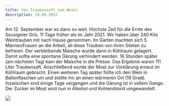 ```yaml
---
title: Von Traubensaft zum Wein!
description: 19.09.2022
---
```

Am 12. September war es dann so weit. Höchste Zeit für die Ernte des Souvignier Gris. 11 Tage früher als im Jahr 2021. Wir haben über 240 Kilo Weintrauben mit nach Hause genommen. Im Garten machten sich 5 Männer/Frauen an die Arbeit, all diese Trauben von ihren Stielen zu befreien. Der verbleibende Maische wurde dann in Kühlraum gelagert. Damit sollte eine spontane Gärung verhindert werden. 16 Stunden später (am nächsten Tag) kam der Maische in die Presse. Das Ergebnis waren 111 Liter Traubensaft. Anschließend wurde der Most zur Vorklärung erneut im Kühlraum gebracht. Einen weiteren Tag später füllte ich den Wein in Ballonflaschen um und stellte ihn an einen wärmeren Ort (19 Grad). Inzwischen sind einige Tage vergangen und die Gärung ist in vollem Gange. Der Zucker im Most wird nun in Alkohol und Kohlendioxid umgewandelt.

![](/img/2022-09-19-gisting-souvignier-gris.jpg)